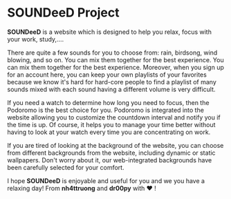 # SOUNDeeD Project
**SOUNDeeD** is a website which is designed to help you relax, focus with your work, study,....

There are quite a few sounds for you to choose from: rain, birdsong, wind blowing, and so on. You can mix them together for the best experience. You can mix them together for the best experience. Moreover, when you sign up for an account here, you can keep your own playlists of your favorites because we know it's hard for hard-core people to find a playlist of many sounds mixed with each sound having a different volume is very difficult.

If you need a watch to determine how long you need to focus, then the Podoromo is the best choice for you.  Podoromo is integrated into the website allowing you to customize the countdown interval and notify you if the time is up. Of course, it helps you to manage your time better without having to look at your watch every time you are concentrating on work.

If you are tired of looking at the background of the website, you can choose from different backgrounds from the website, including dynamic or static wallpapers. Don't worry about it, our web-integrated backgrounds have been carefully selected for your comfort.

I hope **SOUNDeeD** is enjoyable and useful for you and we you have a relaxing day! From **nh4ttruong** and **dr00py** with :heart: !
